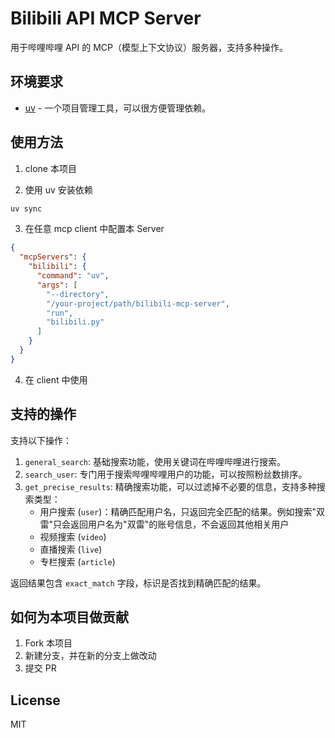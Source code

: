 # Bilibili API MCP Server

用于哔哩哔哩 API 的 MCP（模型上下文协议）服务器，支持多种操作。

## 环境要求

- [uv](https://docs.astral.sh/uv/) - 一个项目管理工具，可以很方便管理依赖。

## 使用方法

1. clone 本项目

2. 使用 uv 安装依赖

```bash
uv sync
```

3. 在任意 mcp client 中配置本 Server

```json
{
  "mcpServers": {
    "bilibili": {
      "command": "uv",
      "args": [
        "--directory",
        "/your-project/path/bilibili-mcp-server",
        "run",
        "bilibili.py"
      ]
    }
  }
}
```

4. 在 client 中使用

## 支持的操作

支持以下操作：

1. `general_search`: 基础搜索功能，使用关键词在哔哩哔哩进行搜索。
2. `search_user`: 专门用于搜索哔哩哔哩用户的功能，可以按照粉丝数排序。
3. `get_precise_results`: 精确搜索功能，可以过滤掉不必要的信息，支持多种搜索类型：
   - 用户搜索 (`user`)：精确匹配用户名，只返回完全匹配的结果。例如搜索"双雷"只会返回用户名为"双雷"的账号信息，不会返回其他相关用户
   - 视频搜索 (`video`)
   - 直播搜索 (`live`)
   - 专栏搜索 (`article`)

返回结果包含 `exact_match` 字段，标识是否找到精确匹配的结果。

## 如何为本项目做贡献

1. Fork 本项目
2. 新建分支，并在新的分支上做改动
3. 提交 PR

## License

MIT
